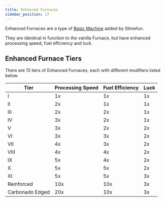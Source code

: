 ```yaml
---
title: Enhanced Furnaces
sidebar_position: 17
---
```


Enhanced Furnaces are a type of [Basic Machine](/docs/Slimefun/Basic-Machines) added by Slimefun.

They are identical in function to the vanilla Furnace, but have enhanced processing speed, fuel efficiency and luck.

## Enhanced Furnace Tiers

There are 13 tiers of Enhanced Furnaces, each with different modifiers listed below.

| Tier            | Processing Speed | Fuel Efficiency | Luck |
| --------------- | ---------------- | --------------- | ---- |
| I               | 1x               | 1x              | 1x   |
| II              | 2x               | 1x              | 1x   |
| III             | 2x               | 2x              | 1x   |
| IV              | 3x               | 2x              | 1x   |
| V               | 3x               | 2x              | 2x   |
| VI              | 3x               | 3x              | 2x   |
| VII             | 4x               | 3x              | 2x   |
| VIII            | 4x               | 4x              | 2x   |
| IX              | 5x               | 4x              | 2x   |
| X               | 5x               | 5x              | 2x   |
| XI              | 5x               | 5x              | 3x   |
| Reinforced      | 10x              | 10x             | 3x   |
| Carbonado Edged | 20x              | 10x             | 3x   |
